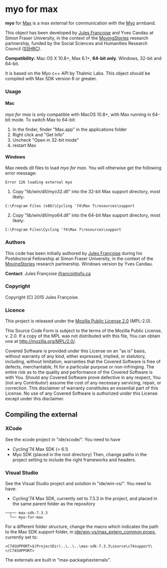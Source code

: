 # myo for max

**myo** for [Max](https://cycling74.com/products/max/) is a max external for communication with the [Myo](http://myo.com/) armband.

This object has been developed by [Jules Françoise](http://julesfrancoise.com/) and Yves Candau at Simon Fraser University, in the context of the [MovingStories](http://movingstories.ca/) research partnership, funded by the Social Sciences and Humanities Research Council ([SSHRC](http://www.sshrc-crsh.gc.ca/)).

**Compatibility:** Mac OS X  10.8+, Max 6.1+, **64-bit only**. Windows, 32-bit and 64-bit.

It is based on the Myo c++ API by Thalmic Labs.
This object should be compiled with Max SDK version 6 or greater.

### Usage

#### Mac

*myo for max* is only compatible with MacOS 10.8+, with Max running in 64-bit mode. To switch Max to 64-bit:

1. In the finder, finder "Max.app" in the applications folder
2. Right click and "Get Info"
3. Uncheck "Open in 32-bit mode"
4. restart Max

#### Windows

Max needs dll files to load *myo for max*. You will otherwise get the following error message:

`Error 126 loading external myo`

1. Copy "lib/win/dll/myo32.dll" into the 32-bit Max support directory, most likely:

`C:\Program Files (x86)\Cycling '74\Max 7\resources\support`

2. Copy "lib/win/dll/myo64.dll" into the 64-bit Max support directory, most likely:

`C:\Program Files\Cycling '74\Max 7\resources\support`

### Authors

This code has been initially authored by <a href="http://julesfrancoise.com">Jules Françoise</a> during his Postdoctoral Fellowship at Simon Fraser University, in the context of the [MovingStories](http://movingstories.ca/) research partnership. Windows version by Yves Candau.

**Contact**: Jules Françoise <jfrancoi@sfu.ca>

### Copyright

Copyright (C) 2015 Jules Françoise.

### Licence

This project is released under the [Mozilla Public License 2.0](https://www.mozilla.org/en-US/MPL/2.0/) (MPL-2.0).

This Source Code Form is subject to the terms of the Mozilla Public
License, v. 2.0. If a copy of the MPL was not distributed with this
file, You can obtain one at http://mozilla.org/MPL/2.0/.

Covered Software is provided under this License on an "as is" basis, without warranty of any kind, either expressed, implied, or statutory, including, without limitation, warranties that the Covered Software is free of defects, merchantable, fit for a particular purpose or non-infringing. The entire risk as to the quality and performance of the Covered Software is with You. Should any Covered Software prove defective in any respect, You (not any Contributor) assume the cost of any necessary servicing, repair, or correction. This disclaimer of warranty constitutes an essential part of this License. No use of any Covered Software is authorized under this License except under this disclaimer.

## Compiling the external

### XCode

See the xcode project in "ide/xcode/".
You need to have
* Cycling'74 Max SDK (> 6.1)
* Myo SDK (placed in the root directory)
Then, change paths in the project setting to include the right frameworks and headers.

### Visual Studio

See the Visual Studio project and solution in "ide/win-vs/".
You need to have:
* Cycling'74 Max SDK, currently set to 7.3.3 in the project, and placed in the same parent folder as the repository

```
──┬── max-sdk-7.3.3
  └── myo-for-max
```

For a different folder structure, change the macro which indicates the path to the Max SDK support folder, in [ide/win-vs/max_extern_common.props](ide/win-vs/max_extern_common.props), currently set to:

```
<C74SUPPORT>$(ProjectDir)..\..\..\max-sdk-7.3.3\source\c74support\</C74SUPPORT>
```

The externals are built in "max-package\externals".
